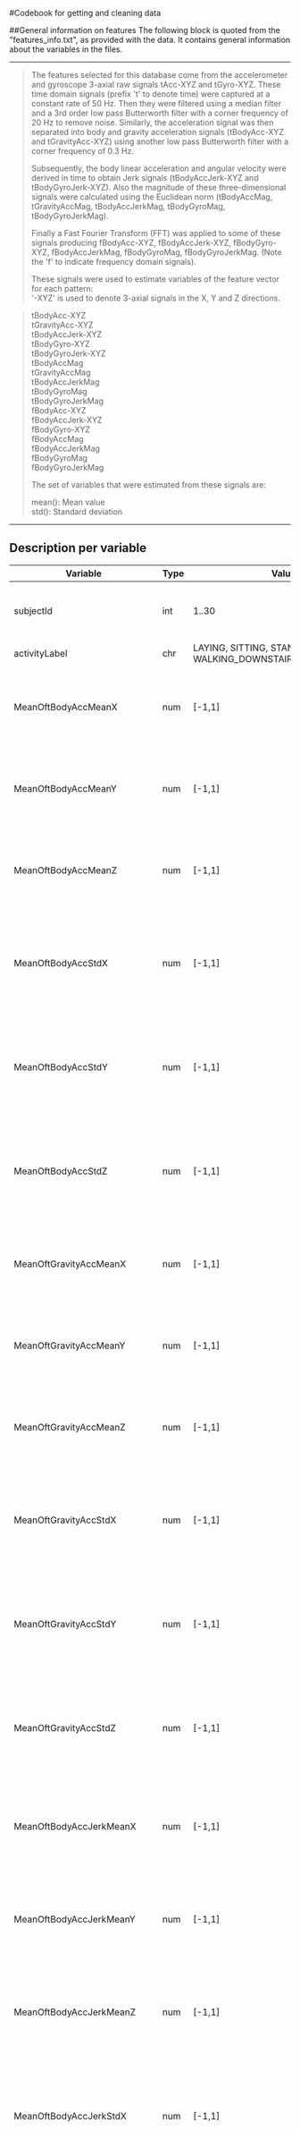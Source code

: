 #Codebook for getting and cleaning data

##General information on features
The following block is quoted from the "features_info.txt", as provided with the data. It contains general information about the variables in the files.

***
>The features selected for this database come from the accelerometer and gyroscope 3-axial raw signals tAcc-XYZ and tGyro-XYZ. These time domain signals (prefix 't' to denote time) were captured at a constant rate of 50 Hz. Then they were filtered using a median filter and a 3rd order low pass Butterworth filter with a corner frequency of 20 Hz to remove noise. Similarly, the acceleration signal was then separated into body and gravity acceleration signals (tBodyAcc-XYZ and tGravityAcc-XYZ) using another low pass Butterworth filter with a corner frequency of 0.3 Hz. 
>
>Subsequently, the body linear acceleration and angular velocity were derived in time to obtain Jerk signals (tBodyAccJerk-XYZ and tBodyGyroJerk-XYZ). Also the magnitude of these three-dimensional signals were calculated using the Euclidean norm (tBodyAccMag, tGravityAccMag, tBodyAccJerkMag, tBodyGyroMag, tBodyGyroJerkMag). 
>
>Finally a Fast Fourier Transform (FFT) was applied to some of these signals producing fBodyAcc-XYZ, fBodyAccJerk-XYZ, fBodyGyro-XYZ, fBodyAccJerkMag, fBodyGyroMag, fBodyGyroJerkMag. (Note the 'f' to indicate frequency domain signals). 
>
>These signals were used to estimate variables of the feature vector for each pattern:  
>'-XYZ' is used to denote 3-axial signals in the X, Y and Z directions.

>tBodyAcc-XYZ  
>tGravityAcc-XYZ  
>tBodyAccJerk-XYZ  
>tBodyGyro-XYZ  
>tBodyGyroJerk-XYZ  
>tBodyAccMag  
>tGravityAccMag  
>tBodyAccJerkMag  
>tBodyGyroMag  
>tBodyGyroJerkMag  
>fBodyAcc-XYZ  
>fBodyAccJerk-XYZ  
>fBodyGyro-XYZ  
>fBodyAccMag  
>fBodyAccJerkMag  
>fBodyGyroMag  
>fBodyGyroJerkMag  
>
>The set of variables that were estimated from these signals are: 
>
>mean(): Mean value  
>std(): Standard deviation

***

## Description per variable

Variable|Type|Value (s)|Description
---|---|---|---
subjectId|int|1..30|Id number of person who performed the activity
activityLabel|chr|LAYING, SITTING, STANDING, WALKING, WALKING_DOWNSTAIRS,WALKING_UPSTAIRS|Activity
MeanOftBodyAccMeanX|num|[-1,1]|Mean of the time domain signals body acceleration means in X dimension
MeanOftBodyAccMeanY|num|[-1,1]|Mean of the time domain signals body acceleration means in Y dimension
MeanOftBodyAccMeanZ|num|[-1,1]|Mean of the time domain signals body acceleration means in Z dimension
MeanOftBodyAccStdX|num|[-1,1]|Mean of the time domain signals body acceleration standard deviations in X dimension
MeanOftBodyAccStdY|num|[-1,1]|Mean of the time domain signals body acceleration standard deviations in Y dimension
MeanOftBodyAccStdZ|num|[-1,1]|Mean of the time domain signals body acceleration standard deviations in Z dimension
MeanOftGravityAccMeanX|num|[-1,1]|Mean of the time domain signals gravity acceleration means in X dimension
MeanOftGravityAccMeanY|num|[-1,1]|Mean of the time domain signals gravity acceleration means in Y dimension
MeanOftGravityAccMeanZ|num|[-1,1]|Mean of the time domain signals gravity acceleration means in Z dimension
MeanOftGravityAccStdX|num|[-1,1]|Mean of the time domain signals gravity acceleration standard deviations in X dimension
MeanOftGravityAccStdY|num|[-1,1]|Mean of the time domain signals gravity acceleration standard deviations in Y dimension
MeanOftGravityAccStdZ|num|[-1,1]|Mean of the time domain signals gravity acceleration standard deviations in Z dimension
MeanOftBodyAccJerkMeanX|num|[-1,1]|Mean of the time domain signals body acceleration jerk means in X dimension
MeanOftBodyAccJerkMeanY|num|[-1,1]|Mean of the time domain signals body acceleration jerk means in Y dimension
MeanOftBodyAccJerkMeanZ|num|[-1,1]|Mean of the time domain signals body acceleration jerk means in Z dimension
MeanOftBodyAccJerkStdX|num|[-1,1]|Mean of the time domain signals body acceleration jerk standard deviations in X dimension
MeanOftBodyAccJerkStdY|num|[-1,1]|Mean of the time domain signals body acceleration jerk standard deviations in Y dimension
MeanOftBodyAccJerkStdZ|num|[-1,1]|Mean of the time domain signals body acceleration jerk standard deviations in Z dimension
MeanOftBodyGyroMeanX|num|[-1,1]|Mean of the time domain signals body gyroscope means in X dimension
MeanOftBodyGyroMeanY|num|[-1,1]|Mean of the time domain signals body gyroscope means in Y dimension
MeanOftBodyGyroMeanZ|num|[-1,1]|Mean of the time domain signals body gyroscope means in Z dimension
MeanOftBodyGyroStdX|num|[-1,1]|Mean of the time domain signals body gyroscope standard deviations in X dimension
MeanOftBodyGyroStdY|num|[-1,1]|Mean of the time domain signals body gyroscope standard deviations in Y dimension
MeanOftBodyGyroStdZ|num|[-1,1]|Mean of the time domain signals body gyroscope standard deviations in Z dimension
MeanOftBodyGyroJerkMeanX|num|[-1,1]|Mean of the time domain signals body gyroscope jerk means in X dimension
MeanOftBodyGyroJerkMeanY|num|[-1,1]|Mean of the time domain signals body gyroscope jerk means in Y dimension
MeanOftBodyGyroJerkMeanZ|num|[-1,1]|Mean of the time domain signals body gyroscope jerk means in Z dimension
MeanOftBodyGyroJerkStdX|num|[-1,1]|Mean of the time domain signals body gyroscope jerk standard deviations in X dimension
MeanOftBodyGyroJerkStdY|num|[-1,1]|Mean of the time domain signals body gyroscope jerk standard deviations in Y dimension
MeanOftBodyGyroJerkStdZ|num|[-1,1]|Mean of the time domain signals body gyroscope jerk standard deviations in Z dimension
MeanOftBodyAccMagMean|num|[-1,1]|Mean of the time domain signals body acceleration magnitude means
MeanOftBodyAccMagStd|num|[-1,1]|Mean of the time domain signals body acceleration magnitude standard deviations
MeanOftGravityAccMagMean|num|[-1,1]|Mean of the time domain signals gravity acceleration magnitude means
MeanOftGravityAccMagStd|num|[-1,1]|Mean of the time domain signals gravity acceleration magnitude standard deviations
MeanOftBodyAccJerkMagMean|num|[-1,1]|Mean of the time domain signals body acceleration jerk magnitude means
MeanOftBodyAccJerkMagStd|num|[-1,1]|Mean of the time domain signals body acceleration jerk magnitude standard deviations
MeanOftBodyGyroMagMean|num|[-1,1]|Mean of the time domain signals body gyroscope magnitude means
MeanOftBodyGyroMagStd|num|[-1,1]|Mean of the time domain signals body gyroscope magnitude standard deviations
MeanOftBodyGyroJerkMagMean|num|[-1,1]|Mean of the time domain signals body gyroscope jerk magnitude means
MeanOftBodyGyroJerkMagStd|num|[-1,1]|Mean of the time domain signals body gyroscope jerk magnitude standard deviations
MeanOffBodyAccMeanX|num|[-1,1]|Mean of the frequency domain signals body acceleration means in X dimension
MeanOffBodyAccMeanY|num|[-1,1]|Mean of the frequency domain signals body acceleration means in Y dimension
MeanOffBodyAccMeanZ|num|[-1,1]|Mean of the frequency domain signals body acceleration means in Z dimension
MeanOffBodyAccStdX|num|[-1,1]|Mean of the frequency domain signals body acceleration standard deviations in X dimension
MeanOffBodyAccStdY|num|[-1,1]|Mean of the frequency domain signals body acceleration standard deviations in Y dimension
MeanOffBodyAccStdZ|num|[-1,1]|Mean of the frequency domain signals body acceleration standard deviations in Z dimension
MeanOffBodyAccJerkMeanX|num|[-1,1]|Mean of the frequency domain signals body acceleration jerk means in X dimension
MeanOffBodyAccJerkMeanY|num|[-1,1]|Mean of the frequency domain signals body acceleration jerk means in Y dimension
MeanOffBodyAccJerkMeanZ|num|[-1,1]|Mean of the frequency domain signals body acceleration jerk means in Z dimension
MeanOffBodyAccJerkStdX|num|[-1,1]|Mean of the frequency domain signals body acceleration jerk standard deviations in X dimension
MeanOffBodyAccJerkStdY|num|[-1,1]|Mean of the frequency domain signals body acceleration jerk standard deviations in Y dimension
MeanOffBodyAccJerkStdZ|num|[-1,1]|Mean of the frequency domain signals body acceleration jerk standard deviations in Z dimension
MeanOffBodyGyroMeanX|num|[-1,1]|Mean of the frequency domain signals body gyroscope means in X dimension
MeanOffBodyGyroMeanY|num|[-1,1]|Mean of the frequency domain signals body gyroscope means in Y dimension
MeanOffBodyGyroMeanZ|num|[-1,1]|Mean of the frequency domain signals body gyroscope means in Z dimension
MeanOffBodyGyroStdX|num|[-1,1]|Mean of the frequency domain signals body gyroscope standard deviations in X dimension
MeanOffBodyGyroStdY|num|[-1,1]|Mean of the frequency domain signals body gyroscope standard deviations in Y dimension
MeanOffBodyGyroStdZ|num|[-1,1]|Mean of the frequency domain signals body gyroscope standard deviations in Z dimension
MeanOffBodyAccMagMean|num|[-1,1]|Mean of the frequency domain signals body acceleration magnitude means
MeanOffBodyAccMagStd|num|[-1,1]|Mean of the frequency domain signals body acceleration magnitude standard deviations
MeanOffBodyAccJerkMagMean|num|[-1,1]|Mean of the frequency domain signals body acceleration jerk magnitude means
MeanOffBodyAccJerkMagStd|num|[-1,1]|Mean of the frequency domain signals body acceleration jerk magnitude standard deviations
MeanOffBodyGyroMagMean|num|[-1,1]|Mean of the frequency domain signals body gyroscope magnitude means
MeanOffBodyGyroMagStd|num|[-1,1]|Mean of the frequency domain signals body gyroscope magnitude standard deviations
MeanOffBodyGyroJerkMagMean|num|[-1,1]|Mean of the frequency domain signals body gyroscope jerk magnitude means
MeanOffBodyGyroJerkMagStd|num|[-1,1]|Mean of the frequency domain signals body gyroscope jerk magnitude standard deviations

